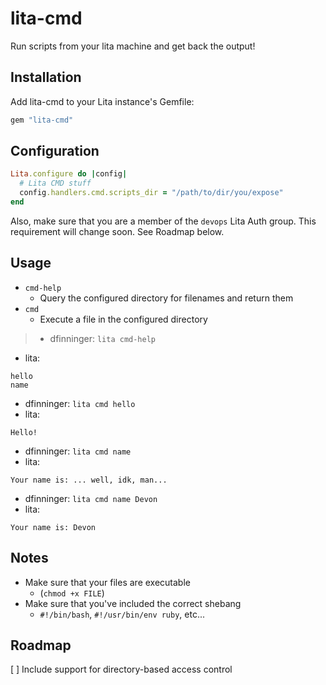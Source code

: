 # lita-cmd

Run scripts from your lita machine and get back the output!

## Installation

Add lita-cmd to your Lita instance's Gemfile:

``` ruby
gem "lita-cmd"
```

## Configuration

```ruby
Lita.configure do |config|
  # Lita CMD stuff
  config.handlers.cmd.scripts_dir = "/path/to/dir/you/expose"
end
```

Also, make sure that you are a member of the `devops` Lita Auth group. This requirement will change soon. See Roadmap below.

## Usage

- `cmd-help`
  - Query the configured directory for filenames and return them
- `cmd`
  - Execute a file in the configured directory

>- dfinninger: `lita cmd-help`
- lita:
```
hello
name
```
- dfinninger: `lita cmd hello`
- lita:
```
Hello!
```
- dfinninger: `lita cmd name`
- lita:
```
Your name is: ... well, idk, man...
```
- dfinninger: `lita cmd name Devon`
- lita:
```
Your name is: Devon
```

## Notes

- Make sure that your files are executable
  - (`chmod +x FILE`)
- Make sure that you've included the correct shebang
  - `#!/bin/bash`, `#!/usr/bin/env ruby`, etc...

## Roadmap

[ ] Include support for directory-based access control
